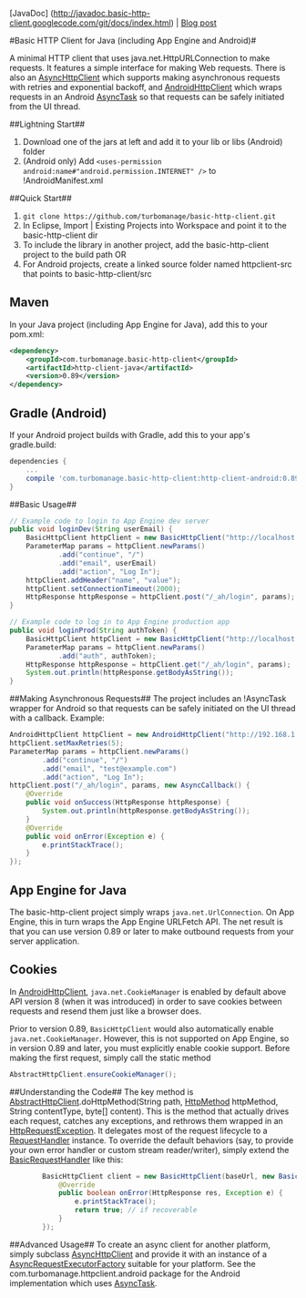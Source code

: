 [JavaDoc] (http://javadoc.basic-http-client.googlecode.com/git/docs/index.html) | [Blog post](http://turbomanage.wordpress.com/2012/06/12/a-basic-http-client-for-android-and-more/)

#Basic HTTP Client for Java (including App Engine and Android)#

A minimal HTTP client that uses java.net.HttpURLConnection to make requests. It features a simple interface for making Web requests. There is also an [AsyncHttpClient](https://github.com/turbomanage/basic-http-client/blob/master/http-client-java/src/main/java/com/turbomanage/httpclient/AsyncHttpClient.java) which supports making asynchronous requests with retries and exponential backoff, and [AndroidHttpClient](https://github.com/turbomanage/basic-http-client/blob/master/http-client-android/src/main/java/com/turbomanage/httpclient/android/AndroidHttpClient.java) which wraps requests in an Android [AsyncTask](http://developer.android.com/reference/android/os/AsyncTask.html) so that requests can be safely initiated from the UI thread.

##Lightning Start##
  1. Download one of the jars at left and add it to your lib or libs (Android) folder
  1. (Android only) Add `<uses-permission android:name#"android.permission.INTERNET" />` to !AndroidManifest.xml

##Quick Start##
  1. `git clone https://github.com/turbomanage/basic-http-client.git`
  1. In Eclipse, Import | Existing Projects into Workspace and point it to the basic-http-client dir
  1. To include the library in another project, add the basic-http-client project to the build path OR
  1. For Android projects, create a linked source folder named httpclient-src that points to basic-http-client/src

## Maven ##
In your Java project (including App Engine for Java), add this to your pom.xml:
```xml
<dependency>
    <groupId>com.turbomanage.basic-http-client</groupId>
    <artifactId>http-client-java</artifactId>
    <version>0.89</version>
</dependency>
```

## Gradle (Android) ##
If your Android project builds with Gradle, add this to your app's gradle.build:
```gradle
dependencies {
    ...
    compile 'com.turbomanage.basic-http-client:http-client-android:0.89'
}
```

##Basic Usage##
```java
// Example code to login to App Engine dev server
public void loginDev(String userEmail) {
    BasicHttpClient httpClient = new BasicHttpClient("http://localhost:8888");
    ParameterMap params = httpClient.newParams()
            .add("continue", "/")
            .add("email", userEmail)
            .add("action", "Log In");
    httpClient.addHeader("name", "value");
    httpClient.setConnectionTimeout(2000);
    HttpResponse httpResponse = httpClient.post("/_ah/login", params);
}

// Example code to log in to App Engine production app
public void loginProd(String authToken) {
    BasicHttpClient httpClient = new BasicHttpClient("http://localhost:8888");
    ParameterMap params = httpClient.newParams()
            .add("auth", authToken);
    HttpResponse httpResponse = httpClient.get("/_ah/login", params);
    System.out.println(httpResponse.getBodyAsString());
}
```
##Making Asynchronous Requests##
The project includes an !AsyncTask wrapper for Android so that requests can be safely initiated on the UI thread with a callback. Example:
```java
AndroidHttpClient httpClient = new AndroidHttpClient("http://192.168.1.1:8888");
httpClient.setMaxRetries(5);
ParameterMap params = httpClient.newParams()
        .add("continue", "/")
        .add("email", "test@example.com")
        .add("action", "Log In");
httpClient.post("/_ah/login", params, new AsyncCallback() {
    @Override
    public void onSuccess(HttpResponse httpResponse) {
        System.out.println(httpResponse.getBodyAsString());
    }
    @Override
    public void onError(Exception e) {
        e.printStackTrace();
    }
});
```

## App Engine for Java ##
The basic-http-client project simply wraps `java.net.UrlConnection`. On App Engine, this in turn wraps the App Engine URLFetch API. The net result is that you can use version 0.89 or later to make outbound requests from your server application.

## Cookies ##
In [AndroidHttpClient](https://github.com/turbomanage/basic-http-client/blob/master/http-client-android/src/main/java/com/turbomanage/httpclient/android/AndroidHttpClient.java), `java.net.CookieManager` is enabled by default above API version 8 (when it was introduced) in order to save cookies between requests and resend them just like a browser does.

Prior to version 0.89, `BasicHttpClient` would also automatically enable `java.net.CookieManager`. However, this is not supported on App Engine, so in version 0.89 and later, you must explicitly enable cookie support. Before making the first request, simply call the static method
```java
AbstractHttpClient.ensureCookieManager();
```

##Understanding the Code##
The key method is [AbstractHttpClient](https://github.com/turbomanage/basic-http-client/blob/master/http-client-java/src/main/java/com/turbomanage/httpclient/AbstractHttpClient.java).doHttpMethod(String path, [HttpMethod](https://github.com/turbomanage/basic-http-client/blob/master/http-client-java/src/main/java/com/turbomanage/httpclient/HttpMethod.java) httpMethod, String contentType, byte[] content). This is the method that actually drives each request, catches any exceptions, and rethrows them wrapped in an [HttpRequestException](https://github.com/turbomanage/basic-http-client/blob/master/http-client-java/src/main/java/com/turbomanage/httpclient/HttpRequestException.java). It delegates most of the request lifecycle to a [RequestHandler](https://github.com/turbomanage/basic-http-client/blob/master/http-client-java/src/main/java/com/turbomanage/httpclient/RequestHandler.java) instance. To override the default behaviors (say, to provide your own error handler or custom stream reader/writer), simply extend the [BasicRequestHandler](https://github.com/turbomanage/basic-http-client/blob/master/http-client-java/src/main/java/com/turbomanage/httpclient/BasicRequestHandler.java) like this:

```java
        BasicHttpClient client = new BasicHttpClient(baseUrl, new BasicRequestHandler() {
            @Override
            public boolean onError(HttpResponse res, Exception e) {
                e.printStackTrace();
                return true; // if recoverable
            }
        });
```

##Advanced Usage##
To create an async client for another platform, simply subclass [AsyncHttpClient](https://github.com/turbomanage/basic-http-client/blob/master/http-client-java/src/main/java/com/turbomanage/httpclient/AsyncHttpClient.java) and provide it with an instance of a [AsyncRequestExecutorFactory](https://github.com/turbomanage/basic-http-client/blob/master/http-client-java/src/main/java/com/turbomanage/httpclient/AsyncRequestExecutorFactory.java) suitable for your platform. See the com.turbomanage.httpclient.android package for the Android implementation which uses [AsyncTask](http://developer.android.com/reference/android/os/AsyncTask.html).
